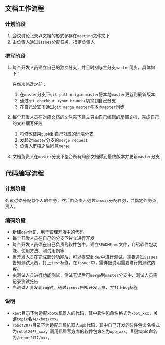 ## 文档工作流程

### 计划阶段

1. 会议讨论记录以文档的形式保存在`meeting`文件夹下
2. 由负责人通过`issues`分配任务，指定负责人

### 撰写阶段

1. 每个开发人员建立自己的独立分支，并且时刻与主分支`master`同步，具体如下：

   在每次修改之前：

   1. 在`master`分支下`git pull origin master`将本地`master`更新到最新版本
   2. 通过`git checkout <your branch>`切换到自己分支
   3. 在自己分支下通过`git merge master`与本地`master`同步

2. 每个开发人员在对应文档的文件夹下建立只由自己编辑的局部文档，完成自己的文档撰写任务

   1. 将修改结果`push`到自己对应的远端分支
   2. 发起对`master`分支的`merge request`
   3. 负责人审核之后同意`merge`

3. 文档负责人在`master`分支下整合所有局部文档得到最终版本并更新`master`分支



## 代码编写流程

### 计划阶段

会议讨论分配每个人的任务，然后由负责人通过`issues`分配任务，并指定任务负责人。

### 编码阶段

- 新建`dev`分支，用于管理开发中的代码
- 每个开发人员在自己的分支下独立进行开发
- 每个开发人员须在自己负责的软件包中，建立`README.md`文件，介绍软件包功能、使用方法、测试用例等
- 当开发人员在完成部分功能后，可以提交到`dev`中进行测试，需要通过`issues`告知测试人员，打上`test`标签。在`issues`中，需详细说明需要进行的测试内容。
- 由测试人员进行功能测试，测试无误后可`merge`到`master`分支中，测试人员需记录测试报告
- 当测试人员发现`bug`时，通过`issues`告知开发人员，并打上`bug`标签

### 说明

- `xbot`目录下为适配`xbotu`机器人的代码，其中软件包命名格式为`xbot_xxx`，关键`topic`名为`/xbot/xxx`。
- `robot2077`目录下为适配启智机器人`wpb`代码，其中自己开发的软件包命名格式为`robot2077_xxx`，调用启智官方库的软件包命名为`wpb_xxx`，关键topic命名为`/robot2077/xxx`。
